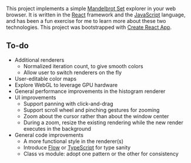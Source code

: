 This project implements a simple [Mandelbrot Set](https://en.wikipedia.org/wiki/Mandelbrot_set) explorer in your web browser. It is written in the [React](https://facebook.github.io/react/) framework and the [JavaScript](https://developer.mozilla.org/en-US/docs/Web/JavaScript) language, and has been a fun exercise for me to learn more about these two technologies. This project was bootstrapped with [Create React App](https://github.com/facebookincubator/create-react-app).

## To-do
- Additional renderers
  - Normalized iteration count, to give smooth colors
  - Allow user to switch renderers on the fly
- User-editable color maps
- Explore WebGL to leverage GPU hardware
- General performance improvements in the histogram renderer
- UI improvements
  - Support panning with click-and-drag
  - Support scroll wheel and pinching gestures for zooming
  - Zoom about the cursor rather than about the window center
  - During a zoom, resize the existing rendering while the new render executes in the background
- General code improvements
  - A more functional style in the renderer(s)
  - Introduce [Flow](https://flow.org) or [TypeScript](https://www.typescriptlang.org) for type sanity
  - Class vs module: adopt one pattern or the other for consistency
